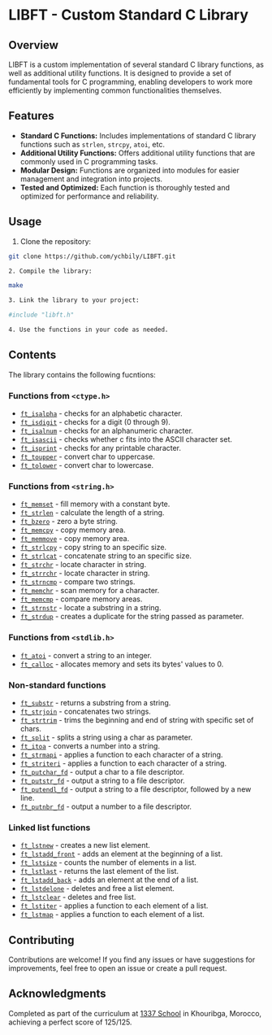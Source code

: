 # LIBFT - Custom Standard C Library

## Overview

LIBFT is a custom implementation of several standard C library functions, as well as additional utility functions. It is designed to provide a set of fundamental tools for C programming, enabling developers to work more efficiently by implementing common functionalities themselves.

## Features

- **Standard C Functions:** Includes implementations of standard C library functions such as `strlen`, `strcpy`, `atoi`, etc.
- **Additional Utility Functions:** Offers additional utility functions that are commonly used in C programming tasks.
- **Modular Design:** Functions are organized into modules for easier management and integration into projects.
- **Tested and Optimized:** Each function is thoroughly tested and optimized for performance and reliability.

## Usage

1. Clone the repository:

```bash
git clone https://github.com/ychbily/LIBFT.git

2. Compile the library:

make

3. Link the library to your project:

#include "libft.h"

4. Use the functions in your code as needed.
```
## Contents

The library contains the following fucntions:

### Functions from `<ctype.h>`

- [`ft_isalpha`](libft/ft_isalpha.c) - checks for an alphabetic character.
- [`ft_isdigit`](libft/ft_isdigit.c) - checks for a digit (0 through 9).
- [`ft_isalnum`](libft/ft_isalnum.c) - checks for an alphanumeric character.
- [`ft_isascii`](libft/ft_isascii.c) - checks whether c fits into the ASCII character set.
- [`ft_isprint`](libft/ft_isprint.c) - checks for any printable character.
- [`ft_toupper`](libft/ft_toupper.c) - convert char to uppercase.
- [`ft_tolower`](libft/ft_tolower.c) - convert char to lowercase.

### Functions from `<string.h>`

- [`ft_memset`](libft/ft_memset.c) - fill memory with a constant byte.
- [`ft_strlen`](libft/ft_strlen.c) - calculate the length of a string.
- [`ft_bzero`](libft/ft_bzero.c) - zero a byte string.
- [`ft_memcpy`](libft/ft_memcpy.c) - copy memory area.
- [`ft_memmove`](libft/ft_memmove.c) - copy memory area.
- [`ft_strlcpy`](libft/ft_strlcpy.c) - copy string to an specific size.
- [`ft_strlcat`](libft/ft_strlcat.c) - concatenate string to an specific size.
- [`ft_strchr`](libft/ft_strchr.c) - locate character in string.
- [`ft_strrchr`](libft/ft_strrchr.c) - locate character in string.
- [`ft_strncmp`](libft/ft_strncmp.c) - compare two strings.
- [`ft_memchr`](libft/ft_memchr.c) - scan memory for a character.
- [`ft_memcmp`](libft/ft_memcmp.c) - compare memory areas.
- [`ft_strnstr`](libft/ft_strnstr.c) - locate a substring in a string.
- [`ft_strdup`](libft/ft_strdup.c) - creates a duplicate for the string passed as parameter.

### Functions from `<stdlib.h>`

- [`ft_atoi`](libft/ft_atoi.c) - convert a string to an integer.
- [`ft_calloc`](libft/ft_calloc.c) - allocates memory and sets its bytes' values to 0.

### Non-standard functions

- [`ft_substr`](libft/ft_substr.c) - returns a substring from a string.
- [`ft_strjoin`](libft/ft_strjoin.c) - concatenates two strings.
- [`ft_strtrim`](libft/ft_strtrim.c) - trims the beginning and end of string with specific set of chars.
- [`ft_split`](libft/ft_split.c) - splits a string using a char as parameter.
- [`ft_itoa`](libft/ft_itoa.c) - converts a number into a string.
- [`ft_strmapi`](libft/ft_strmapi.c) - applies a function to each character of a string.
- [`ft_striteri`](libft/ft_striteri.c) - applies a function to each character of a string.
- [`ft_putchar_fd`](libft/ft_putchar_fd.c) - output a char to a file descriptor.
- [`ft_putstr_fd`](libft/ft_putstr_fd.c) - output a string to a file descriptor.
- [`ft_putendl_fd`](libft/ft_putendl_fd.c) - output a string to a file descriptor, followed by a new line.
- [`ft_putnbr_fd`](libft/ft_putnbr_fd.c) - output a number to a file descriptor.

### Linked list functions

- [`ft_lstnew`](libft/ft_lstnew.c) - creates a new list element.
- [`ft_lstadd_front`](libft/ft_lstadd_front.c) - adds an element at the beginning of a list.
- [`ft_lstsize`](libft/ft_lstsize.c) - counts the number of elements in a list.
- [`ft_lstlast`](libft/ft_lstlast.c) - returns the last element of the list.
- [`ft_lstadd_back`](libft/ft_lstadd_back.c) - adds an element at the end of a list.
- [`ft_lstdelone`](libft/ft_lstdelone.c) - deletes and free a list element.
- [`ft_lstclear`](libft/ft_lstclear.c) - deletes and free list.
- [`ft_lstiter`](libft/ft_lstiter.c) - applies a function to each element of a list.
- [`ft_lstmap`](libft/ft_lstmap.c) - applies a function to each element of a list.

## Contributing

Contributions are welcome! If you find any issues or have suggestions for improvements, feel free to open an issue or create a pull request.

## Acknowledgments

Completed as part of the curriculum at [1337 School](https://1337.ma/) in Khouribga, Morocco, achieving a perfect score of 125/125.
